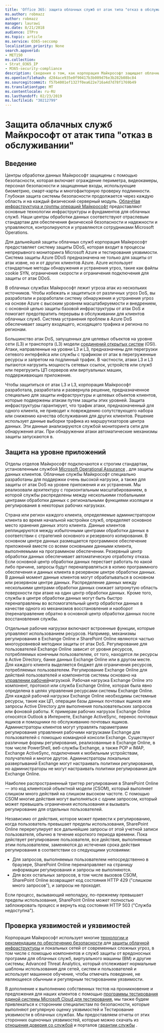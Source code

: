 ```yaml
---
title: 'Office 365: защита облачных служб от атак типа "отказ в обслуживании"'
ms.author: robmazz
author: robmazz
manager: laurawi
ms.date: 8/21/2018
audience: ITPro
ms.topic: article
ms.service: O365-seccomp
localization_priority: None
search.appverid:
- MET150
ms.collection:
- Strat_O365_IP
- M365-security-compliance
description: Сведения о том, как корпорация Майкрософт защищает облачные службы от атак типа "отказ в обслуживании" (DoS).
ms.openlocfilehash: d284ace935e0f90417b3b009d76e3b282b08bc84
ms.sourcegitcommit: f57b4001ef1327f0ea622e716a4d7d78f1769b49
ms.translationtype: MT
ms.contentlocale: ru-RU
ms.lasthandoff: 02/23/2019
ms.locfileid: "30212799"
---
```

# <a name="defending-microsoft-cloud-services-against-denial-of-service-attacks"></a>Защита облачных служб Майкрософт от атак типа "отказ в обслуживании"

## <a name="introduction"></a>Введение
Центры обработки данных Майкрософт защищены с помощью безопасности, которая включает ограждение периметра, видеокамеры, персонал безопасности и защищенные входы, использующие биометрию, смарт-карты и многофакторную проверку подлинности. Глубокая защита системы безопасности продолжается через каждую область и на каждый физический серверный модуль. [ОблачНая инфраструктура и группы операций Майкрософт](https://www.microsoft.com/en-us/cloud-platform/global-datacenters) предоставляют основные технологии инфраструктуры и фундаментов для облачных служб. Наши центры обработки данных соответствуют отраслевым стандартам для обеспечения физической безопасности и надежности и управляются, контролируются и управляются сотрудниками Microsoft Operations.

Для дальнейшей защиты облачных служб корпорация Майкрософт предоставляет систему защиты DDoS, которая входит в процессы непрерывного мониторинга Microsoft Azure и тестирования уязвимости. Система защиты Azure DDoS предназначена не только для защиты от атак извне, но и от других клиентов Azure. Azure использует стандартные методы обнаружения и устранения угроз, такие как файлы cookie SYN, ограничения скорости и ограничения подключения для защиты от атак DDoS.

В облачных службах Майкрософт лежит угроза атак из нескольких источников. Чтобы избежать и защититься от различных угроз DoS, вы разработали и разработали систему обнаружения и устранения угроз на основе Azure с высоким уровнем масштабируемости и внедрением, с основной целью защиты базовой инфраструктуры от атак DoS и помогает предотвратить перерывы в обслуживании для клиентов облачных служб. Система устранения проблем в Azure DoS обеспечивает защиту входящего, исходящего трафика и региона по регионам.

Большинство атак DoS, запущенных для целевых объектов на уровне сети (L3) и транспорта (L3) модели [соединений открытых систем](https://docs.microsoft.com/windows-hardware/drivers/network/windows-network-architecture-and-the-osi-model) (OSI). Атаки, направленные на уровни L3 и L3, предназначены для перегрузки сетевого интерфейса или службы с трафиком от атак в перегруженные ресурсы и запретом на подлинный трафик. В частности, атаки L3 и L3 пытаются нагрузить мощность сетевых ссылок, устройств или служб или перегрузить ЦП серверов или виртуальных машин, поддерживающих приложение.

Чтобы защититься от атак L3 и L3, корпорация Майкрософт разработала, разработала и развернула решение, предназначенное специально для защиты инфраструктуры и целевых объектов клиентов, которые подвержены атакам путем защиты этих уровней. Защита инфраструктуры гарантирует, что трафик атаки, предназначенный для одного клиента, не приводит к повреждению сопутствующего набора или снижению качества обслуживания для других клиентов. Решение использует данные выборки трафика из маршрутизаторов центра данных. Эти данные анализируются службой мониторинга сети для обнаружения атак. При обнаружении атаки автоматические механизмы защиты запускаются в.

## <a name="application-level-defenses"></a>Защита на уровне приложений
Отделы отделов Майкрософт подключаются к строгим стандартам, установленным службой [Microsoft Operational Assurance](https://www.microsoft.com/en-us/SDL/OperationalSecurityAssurance) , для защиты данных клиентов. Облачные службы Майкрософт специально разработаны для поддержки очень высокой нагрузки, а также для защиты от атак DoS на уровне приложения и их устранения. Мы реализовали архитектуру с горизонтальным масштабированием, в которой службы распределены между несколькими глобальными центрами обработки данных с региональными функциями изоляции и регулирования в некоторых рабочих нагрузках.

Страна или регион каждого клиента, определяемые администратором клиента во время начальной настройки служб, определяет основное место хранения данных этого клиента. Данные клиентов реплицируются между избыточными центрами обработки данных в соответствии с стратегией основного и резервного копирования. В основном центре данных размещается программное обеспечение приложений вместе со всеми основными данными клиента, выполняемыми на программном обеспечении. Резервный центр обработки данных обеспечивает автоматическую отработку отказа. Если основной центр обработки данных перестает работать по какой либо причине, запросы будут перенаправляться в копию программного обеспечения и данных клиента в резервном центре обработки данных. В данный момент данные клиентов могут обрабатываться в основном или резервном центре данных. Распределение данных между несколькими центрами обработки данных снижает затронутую область поверхности при атаке на один центр обработки данных. Кроме того, службы в центре обработки данных могут быть быстро перенаправлены во вспомогательный центр обработки данных в качестве одного из механизмов восстановления и наоборот (перенаправление обратно в основной центр обработки данных после восстановления службы.

Отдельные рабочие нагрузки включают встроенные функции, которые управляют использованием ресурсов. Например, механизмы регулирования в Exchange Online и SharePoint Online являются частью многоуровневой методики защиты от атак DoS. Регулирование для пользователей Exchange Online зависит от уровня ресурсов, потребляемых конечным пользователем, от того, находятся ли ресурсы в Active Directory, банке данных Exchange Online или в другом месте. Для каждого клиента выделяется бюджет для ограничения ресурсов, потребляемых пользователем. Регулирование Exchange Online для действий пользователей и компонентов системы основано на [управлении рабочей](http://technet.microsoft.com/en-us/library/jj150503(v=exchg.150).aspx)нагрузкой. Рабочая нагрузка Exchange Online это компонент, протокол или служба Exchange Online, которая была явно определена в целях управления ресурсами системы Exchange Online. Для каждой рабочей нагрузки Exchange Online необходимы системные ресурсы, такие как ЦП, операции базы данных почтовых ящиков или запросы Active Directory для выполнения пользовательских запросов или фоновой работы. К примерам рабочих нагрузок Exchange Online относятся Outlook в Интернете, Exchange ActiveSync, перенос почтовых ящиков и помощники по обслуживанию почтовых ящиков. Администраторы клиентов могут управлять параметрами регулирования управления рабочими нагрузками Exchange для пользователей с помощью командной консоли Exchange. Существуют различные формы регулирования, реализованные в Exchange Online, в том числе PowerShell, веб-службы Exchange, а также POP и IMAP, Exchange ActiveSync, подключения к мобильным устройствам, получателей и многое другое. Администраторы локальных развертываний Exchange могут настраивать политики регулирования, но администраторы не могут настраивать политики регулирования для Exchange Online.

Наиболее распространенный триггер регулирования в SharePoint Online — это код клиентской объектной модели (CSOM), который выполняет слишком много действий на слишком высоком частоте. С помощью CSOM многие действия могут выполняться с одним запросом, который может превышать ограничения использования и вызывать регулирование для отдельных пользователей.

Независимо от действия, которое может привести к регулированию, когда пользователь превышает пределы использования, SharePoint Online перерегулирует все дальнейшие запросы от этой учетной записи пользователя, обычно в течение короткого периода времени. Пока действует регулирование пользователя, все действия, выполняемые этим пользователем, заменяются до истечения срока действия регулирования в соответствии со следующими условиями:
- Для запросов, выполняемых пользователем непосредственно в браузере, SharePoint Online перенаправляет на страницу информации регулирования и запросы не выполняются.
- Для всех остальных запросов, в том числе вызовов CSOM, SharePoint Online возвращает код состояния HTTP 429 ("слишком много запросов"), и запросы не проходят.

Если процесс, вызывающий неполадку, по-прежнему превышает пределы использования, SharePoint Online может полностью заблокировать процесс и вернуть код состояния HTTP 503 ("Служба недоступна").

## <a name="vulnerability-and-penetration-testing"></a>Проверка уязвимостей и уязвимостей
Корпорация Майкрософт использует многие [технологии и рекомендации по обеспечению безопасности](https://www.microsoft.com/en-us/trustcenter/security/threatmanagement) для [защиты облачной инфраструктуры](https://blogs.technet.microsoft.com/hybridcloud/2015/05/05/protecting-your-datacenter-and-cloud-from-emerging-threats/) и локальных сетей от современных сложных угроз, в том числе с помощью компонентов и служб защиты от вредоносных программ для облачных служб, виртуального машины (ВМ) и другие системы; Advanced Threat Analytics, который отслеживает нормальные шаблоны использования для сетей, систем и пользователей и использует машинное обучение, чтобы отмечать поведение, не являющееся обычным и регулярным тестированием уязвимости.

В дополнение к выполнению собственных тестов на проникновение и предложения для наших клиентов с помощью [программы тестирования единой системы Microsoft Cloud для тестирования](https://technet.microsoft.com/en-us/mt784683), мы также будем привлекаться к сторонним специалистам по безопасности, которые выполняют регулярную оценку уязвимостей и Тестирование уязвимости в облачных службах. Мы предоставляем отчеты от этих сторонних оценочных уязвимостей, которые можно скачать из [отношения доверия со службой](https://aka.ms/STP) и порталов [гарантии службы](https://aka.ms/ServiceAssurance) .
